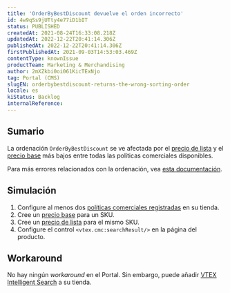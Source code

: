 ```yaml
---
title: 'OrderByBestDiscount devuelve el orden incorrecto'
id: 4w9qSs9jUTty4e77iD1bIT
status: PUBLISHED
createdAt: 2021-08-24T16:33:08.218Z
updatedAt: 2022-12-22T20:41:14.306Z
publishedAt: 2022-12-22T20:41:14.306Z
firstPublishedAt: 2021-09-03T14:53:03.469Z
contentType: knownIssue
productTeam: Marketing & Merchandising
author: 2mXZkbi0oi061KicTExNjo
tag: Portal (CMS)
slugEN: orderbybestdiscount-returns-the-wrong-sorting-order
locale: es
kiStatus: Backlog
internalReference: 
---
```


## Sumario

La ordenación `OrderByBestDiscount` se ve afectada por el [precio de lista](https://help.vtex.com/es/tracks/prices-101--6f8pwCns3PJHqMvQSugNfP/3XcXp0r5WrJvogB8KIX4Kx#precio-de-lista) y el [precio base](https://help.vtex.com/es/tracks/precios-101--6f8pwCns3PJHqMvQSugNfP/3XcXp0r5WrJvogB8KIX4Kx) más bajos entre todas las políticas comerciales disponibles. 

Para más errores relacionados con la ordenación, vea [esta documentación](https://help.vtex.com/es/known-issues/problema-ordenacao-produtos-vitrine--7JlXcIcicgQwkOkCuce4Ow#).

## Simulación

1. Configure al menos dos [políticas comerciales registradas](https://help.vtex.com/pt/tutorial/criar-uma-politica-comercial--563tbcL0TYKEKeOY4IAgAE) en su tienda.
2. Cree un [precio base](https://help.vtex.com/pt/tracks/precos-101--6f8pwCns3PJHqMvQSugNfP/3XcXp0r5WrJvogB8KIX4Kx) para un SKU.
3. Cree un [precio de lista](https://help.vtex.com/pt/tracks/prices-101--6f8pwCns3PJHqMvQSugNfP/3XcXp0r5WrJvogB8KIX4Kx#preco-de-lista) para el mismo SKU.
4. Configure el control `<vtex.cmc:searchResult/>` en la página del producto.

## Workaround

No hay ningún <i>*workaround*</i> en el Portal. Sin embargo, puede añadir [VTEX Intelligent Search](https://help.vtex.com/es/tracks/vtex-intelligent-search--19wrbB7nEQcmwzDPl1l4Cb/3qgT47zY08biLP3d5os3DG) a su tienda.

